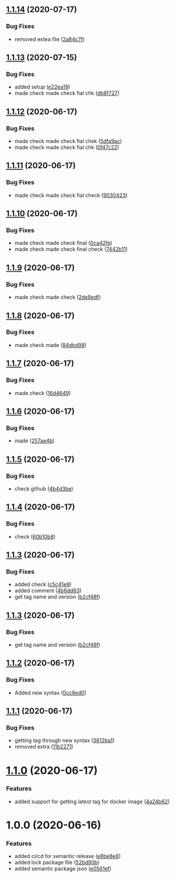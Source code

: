 ## [1.1.14](https://github.com/abhi-repos/Brick_Breaker_Game/compare/v1.1.13...v1.1.14) (2020-07-17)


### Bug Fixes

* removed extea file ([2a84c7f](https://github.com/abhi-repos/Brick_Breaker_Game/commit/2a84c7f2d98cec571a462c2009f2b279b67f2d52))

## [1.1.13](https://github.com/abhi-repos/Brick_Breaker_Game/compare/v1.1.12...v1.1.13) (2020-07-15)


### Bug Fixes

* added setup ([e22ea19](https://github.com/abhi-repos/Brick_Breaker_Game/commit/e22ea19bffd796e3c683f73b4a1455edf2173b17))
* made check made check fial chk ([db8f727](https://github.com/abhi-repos/Brick_Breaker_Game/commit/db8f727224e531e5dd93d5cff15ad52940e9079d))

## [1.1.12](https://github.com/abhi-repos/Brick_Breaker_Game/compare/v1.1.11...v1.1.12) (2020-06-17)


### Bug Fixes

* made check made check fial chek ([5dfa9ac](https://github.com/abhi-repos/Brick_Breaker_Game/commit/5dfa9ac8df2df4687bb884963d4ff3144eb09ca7))
* made check made check fial chk ([0f47c22](https://github.com/abhi-repos/Brick_Breaker_Game/commit/0f47c22ed4e8bb0c2176347873cb8212ed1cd775))

## [1.1.11](https://github.com/abhi-repos/Brick_Breaker_Game/compare/v1.1.10...v1.1.11) (2020-06-17)


### Bug Fixes

* made check made check fial check ([9030423](https://github.com/abhi-repos/Brick_Breaker_Game/commit/9030423ae51649f60a55c15770d0342647f6693d))

## [1.1.10](https://github.com/abhi-repos/Brick_Breaker_Game/compare/v1.1.9...v1.1.10) (2020-06-17)


### Bug Fixes

* made check made check final ([0ca42fe](https://github.com/abhi-repos/Brick_Breaker_Game/commit/0ca42feb0f335af4388edebcfb75c6ebd3e2fa1f))
* made check made check final check ([7442b11](https://github.com/abhi-repos/Brick_Breaker_Game/commit/7442b11e84b0122eb1aefdeb103d0a79f627d48c))

## [1.1.9](https://github.com/abhi-repos/Brick_Breaker_Game/compare/v1.1.8...v1.1.9) (2020-06-17)


### Bug Fixes

* made check made check ([2de8edf](https://github.com/abhi-repos/Brick_Breaker_Game/commit/2de8edff365f726b31e2589ad15a54bc9dd300f5))

## [1.1.8](https://github.com/abhi-repos/Brick_Breaker_Game/compare/v1.1.7...v1.1.8) (2020-06-17)


### Bug Fixes

* made check made ([84dbd98](https://github.com/abhi-repos/Brick_Breaker_Game/commit/84dbd98dab0cd386760d9946b3a0a10092cdc9e2))

## [1.1.7](https://github.com/abhi-repos/Brick_Breaker_Game/compare/v1.1.6...v1.1.7) (2020-06-17)


### Bug Fixes

* made check ([16d4649](https://github.com/abhi-repos/Brick_Breaker_Game/commit/16d4649ed25e9504d4081798d59db15a78d9b7c8))

## [1.1.6](https://github.com/abhi-repos/Brick_Breaker_Game/compare/v1.1.5...v1.1.6) (2020-06-17)


### Bug Fixes

* made ([257ae4b](https://github.com/abhi-repos/Brick_Breaker_Game/commit/257ae4b093e2851c8b0ffed1de7e35562ed65cc8))

## [1.1.5](https://github.com/abhi-repos/Brick_Breaker_Game/compare/v1.1.4...v1.1.5) (2020-06-17)


### Bug Fixes

* check github ([4b4d3be](https://github.com/abhi-repos/Brick_Breaker_Game/commit/4b4d3bee41cac86eea58032423e1f5316cb550e5))

## [1.1.4](https://github.com/abhi-repos/Brick_Breaker_Game/compare/v1.1.3...v1.1.4) (2020-06-17)


### Bug Fixes

* check ([60b10b8](https://github.com/abhi-repos/Brick_Breaker_Game/commit/60b10b8ab882927015a972cc73224854cbc51d65))

## [1.1.3](https://github.com/abhi-repos/Brick_Breaker_Game/compare/v1.1.2...v1.1.3) (2020-06-17)


### Bug Fixes

* added check ([c5c41e9](https://github.com/abhi-repos/Brick_Breaker_Game/commit/c5c41e9b322f74e650363745a2eeb1a6c5aac2b2))
* added comment ([4b6dd63](https://github.com/abhi-repos/Brick_Breaker_Game/commit/4b6dd63eae1d0c934fa411cd20bbcf1c1abcea12))
* get tag name and version ([b2cf48f](https://github.com/abhi-repos/Brick_Breaker_Game/commit/b2cf48f46ccf1f24d13f6b64c2e5ad9c81355350))

## [1.1.3](https://github.com/abhi-repos/Brick_Breaker_Game/compare/v1.1.2...v1.1.3) (2020-06-17)


### Bug Fixes

* get tag name and version ([b2cf48f](https://github.com/abhi-repos/Brick_Breaker_Game/commit/b2cf48f46ccf1f24d13f6b64c2e5ad9c81355350))

## [1.1.2](https://github.com/abhi-repos/Brick_Breaker_Game/compare/v1.1.1...v1.1.2) (2020-06-17)


### Bug Fixes

* Added new syntax ([0cc8ed0](https://github.com/abhi-repos/Brick_Breaker_Game/commit/0cc8ed00a63eb9f92783b564c9fdcd550eb76e3e))

## [1.1.1](https://github.com/abhi-repos/Brick_Breaker_Game/compare/v1.1.0...v1.1.1) (2020-06-17)


### Bug Fixes

* getting tag through new syntax ([3612ba1](https://github.com/abhi-repos/Brick_Breaker_Game/commit/3612ba161afc774d931c55888170a87b830ac588))
* removed extra ([11b2271](https://github.com/abhi-repos/Brick_Breaker_Game/commit/11b22710771869be155c48ddf7cf18a781955286))

# [1.1.0](https://github.com/abhi-repos/Brick_Breaker_Game/compare/v1.0.0...v1.1.0) (2020-06-17)


### Features

* added support for getting latest tag for docker image ([4a24b62](https://github.com/abhi-repos/Brick_Breaker_Game/commit/4a24b6220e5e25656c80c0ce4f62a4ed0fb5c467))

# 1.0.0 (2020-06-16)


### Features

* added ci/cd for semantic release ([e8be8e8](https://github.com/abhi-repos/Brick_Breaker_Game/commit/e8be8e84a79f6684e09b415dd8011e962ee1abc2))
* added lock package file ([52bd90b](https://github.com/abhi-repos/Brick_Breaker_Game/commit/52bd90b96ba9004bfc85fb7d33ba42bca12e441f))
* added semantic package json ([e0561ef](https://github.com/abhi-repos/Brick_Breaker_Game/commit/e0561ef5e781122a3efb5d2c534df4f2c0b587af))
